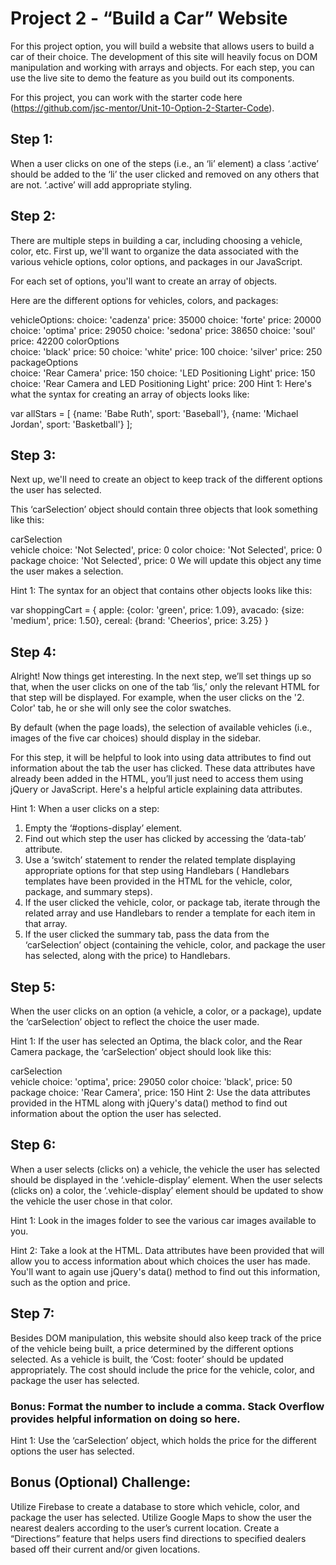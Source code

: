 # Project 2 - “Build a Car” Website
For this project option, you will build a website that allows users to build a car of their choice. The development of this site will heavily focus on DOM manipulation and working with arrays and objects. For each step, you can use the live site to demo the feature as you build out its components.

For this project, you can work with the starter code here (https://github.com/jsc-mentor/Unit-10-Option-2-Starter-Code).

## Step 1:
When a user clicks on one of the steps (i.e., an ‘li’ element) a class ‘.active’ should be added to the ‘li’ the user clicked and removed on any others that are not. ‘.active’ will add appropriate styling.

## Step 2:
There are multiple steps in building a car, including choosing a vehicle, color, etc. First up, we'll want to organize the data associated with the various vehicle options, color options, and packages in our JavaScript.

For each set of options, you'll want to create an array of objects.

Here are the different options for vehicles, colors, and packages:

vehicleOptions:	
choice: 'cadenza'	price: 35000
choice: 'forte'	price: 20000
choice: 'optima'	price: 29050
choice: 'sedona'	price: 38650
choice: 'soul'	price: 42200
colorOptions	
choice: 'black'	price: 50
choice: 'white'	price: 100
choice: 'silver'	price: 250
packageOptions	
choice: 'Rear Camera'	price: 150
choice: 'LED Positioning Light'	price: 150
choice: 'Rear Camera and LED Positioning Light'	price: 200
Hint 1:
Here's what the syntax for creating an array of objects looks like:

var allStars = [
  {name: 'Babe Ruth', sport: 'Baseball'},
  {name: 'Michael Jordan', sport: 'Basketball'}
];

## Step 3:
Next up, we'll need to create an object to keep track of the different options the user has selected.

This ‘carSelection’ object should contain three objects that look something like this:

carSelection	
vehicle	choice: 'Not Selected', price: 0
color	choice: 'Not Selected', price: 0
package	choice: 'Not Selected', price: 0
We will update this object any time the user makes a selection.

Hint 1:
The syntax for an object that contains other objects looks like this:

var shoppingCart = {
    apple: {color: 'green', price: 1.09},
    avacado: {size: 'medium', price: 1.50},
    cereal: {brand: 'Cheerios', price: 3.25}
} 

## Step 4:
Alright! Now things get interesting. In the next step, we’ll set things up so that, when the user clicks on one of the tab ‘lis,’ only the relevant HTML for that step will be displayed. For example, when the user clicks on the '2. Color' tab, he or she will only see the color swatches.

By default (when the page loads), the selection of available vehicles (i.e., images of the five car choices) should display in the sidebar.

For this step, it will be helpful to look into using data attributes to find out information about the tab the user has clicked. These data attributes have already been added in the HTML, you’ll just need to access them using jQuery or JavaScript. Here's a helpful article explaining data attributes.

Hint 1:
When a user clicks on a step:
1. Empty the ‘#options-display’ element.
2. Find out which step the user has clicked by accessing the ‘data-tab’ attribute.
3. Use a ‘switch’ statement to render the related template displaying appropriate options for that step using Handlebars ( Handlebars templates have been provided in the HTML for the vehicle, color, package, and summary steps).
4. If the user clicked the vehicle, color, or package tab, iterate through the related array and use Handlebars to render a template for each item in that array. 
5. If the user clicked the summary tab, pass the data from the ‘carSelection’ object (containing the vehicle, color, and package the user has selected, along with the price) to Handlebars.

## Step 5:
When the user clicks on an option (a vehicle, a color, or a package), update the ‘carSelection’ object to reflect the choice the user made.

Hint 1:
If the user has selected an Optima, the black color, and the Rear Camera package, the ‘carSelection’ object should look like this:

carSelection	
vehicle	choice: 'optima', price: 29050
color	choice: 'black', price: 50
package	choice: 'Rear Camera', price: 150
Hint 2:
Use the data attributes provided in the HTML along with jQuery's data() method to find out information about the option the user has selected.

## Step 6:
When a user selects (clicks on) a vehicle, the vehicle the user has selected should be displayed in the ‘.vehicle-display’ element. When the user selects (clicks on) a color, the ‘.vehicle-display’ element should be updated to show the vehicle the user chose in that color.

Hint 1:
Look in the images folder to see the various car images available to you.

Hint 2:
Take a look at the HTML. Data attributes have been provided that will allow you to access information about which choices the user has made. You'll want to again use jQuery's data() method to find out this information, such as the option and price.

## Step 7:
Besides DOM manipulation, this website should also keep track of the price of the vehicle being built, a price determined by the different options selected. As a vehicle is built, the ‘Cost: footer’ should be updated appropriately. The cost should include the price for the vehicle, color, and package the user has selected.

### Bonus: Format the number to include a comma. Stack Overflow provides helpful information on doing so here.

Hint 1:
Use the ‘carSelection’ object, which holds the price for the different options the user has selected.

## Bonus (Optional) Challenge:
Utilize Firebase to create a database to store which vehicle, color, and package the user has selected.
Utilize Google Maps to show the user the nearest dealers according to the user’s current location.
Create a “Directions” feature that helps users find directions to specified dealers based off their current and/or given locations.
